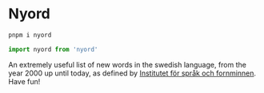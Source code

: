 # Nyord

```Bash
pnpm i nyord
```

```JavaScript
import nyord from 'nyord'
```

An extremely useful list of new words in the swedish language, from the year 2000 up until today, as defined by [Institutet för språk och fornminnen](https://www.isof.se/lar-dig-mer/kunskapsbanker/lar-dig-mer-om-nyord/nyordslistan-2023). Have fun!
